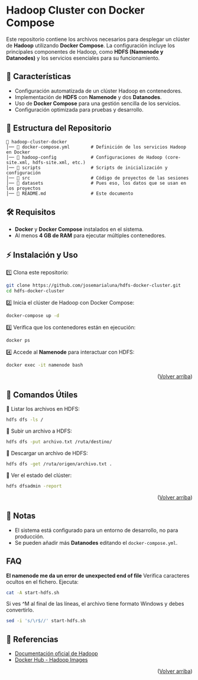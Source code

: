 <a name="readme-top"></a>
# Hadoop Cluster con Docker Compose  

Este repositorio contiene los archivos necesarios para desplegar un clúster de **Hadoop** utilizando **Docker Compose**. La configuración incluye los principales componentes de Hadoop, como **HDFS (Namenode y Datanodes)** y los servicios esenciales para su funcionamiento.  

## 🚀 Características  

- Configuración automatizada de un clúster Hadoop en contenedores.  
- Implementación de **HDFS** con **Namenode** y dos **Datanodes**.  
- Uso de **Docker Compose** para una gestión sencilla de los servicios.  
- Configuración optimizada para pruebas y desarrollo.  

## 📂 Estructura del Repositorio  

```
📁 hadoop-cluster-docker
│── 📄 docker-compose.yml        # Definición de los servicios Hadoop en Docker
│── 📂 hadoop-config             # Configuraciones de Hadoop (core-site.xml, hdfs-site.xml, etc.)
│── 📂 scripts                   # Scripts de inicialización y configuración
│── 📂 src                       # Código de proyectos de las sesiones
│── 📂 datasets                  # Pues eso, los datos que se usan en los proyectos
│── 📄 README.md                 # Este documento
```

## 🛠️ Requisitos  

- **Docker** y **Docker Compose** instalados en el sistema.  
- Al menos **4 GB de RAM** para ejecutar múltiples contenedores.  

## ⚡ Instalación y Uso  

1️⃣ Clona este repositorio:  
```sh
git clone https://github.com/josemarialuna/hdfs-docker-cluster.git
cd hdfs-docker-cluster
```

2️⃣ Inicia el clúster de Hadoop con Docker Compose:  
```sh
docker-compose up -d
```

3️⃣ Verifica que los contenedores están en ejecución:  
```sh
docker ps
```

4️⃣ Accede al **Namenode** para interactuar con HDFS:  
```sh
docker exec -it namenode bash
```
<p align="right">(<a href="#readme-top">Volver arriba</a>)</p>

## 📌 Comandos Útiles  

🔹 Listar los archivos en HDFS:  
```sh
hdfs dfs -ls /
```

🔹 Subir un archivo a HDFS:  
```sh
hdfs dfs -put archivo.txt /ruta/destino/
```

🔹 Descargar un archivo de HDFS:  
```sh
hdfs dfs -get /ruta/origen/archivo.txt .
```

🔹 Ver el estado del clúster:  
```sh
hdfs dfsadmin -report
```

<p align="right">(<a href="#readme-top">Volver arriba</a>)</p>


## 📝 Notas  

- El sistema está configurado para un entorno de desarrollo, no para producción.  
- Se pueden añadir más **Datanodes** editando el `docker-compose.yml`.  

##  FAQ  
**El namenode me da un error de unexpected end of file**
Verifica caracteres ocultos en el fichero. Ejecuta:
```sh
cat -A start-hdfs.sh
```
Si ves ^M al final de las líneas, el archivo tiene formato Windows y debes convertirlo.
```sh
sed -i 's/\r$//' start-hdfs.sh
```


## 📖 Referencias  

- [Documentación oficial de Hadoop](https://hadoop.apache.org/docs/stable/)  
- [Docker Hub - Hadoop Images](https://hub.docker.com/)  

<p align="right">(<a href="#readme-top">Volver arriba</a>)</p>


<!-- MARKDOWN LINKS & IMAGES -->
<!-- https://www.markdownguide.org/basic-syntax/#reference-style-links -->
[contributors-shield]: https://img.shields.io/github/contributors/josemarialuna/hdfs-docker-cluster.svg?style=for-the-badge
[contributors-url]: https://github.com/josemarialuna/hdfs-docker-cluster/graphs/contributors
[forks-shield]: https://img.shields.io/github/forks/josemarialuna/hdfs-docker-cluster.svg?style=for-the-badge
[forks-url]: https://github.com/josemarialuna/hdfs-docker-cluster/network/members
[stars-shield]: https://img.shields.io/github/stars/josemarialuna/hdfs-docker-cluster.svg?style=for-the-badge
[stars-url]: https://github.com/josemarialuna/hdfs-docker-cluster/stargazers
[issues-shield]: https://img.shields.io/github/issues/josemarialuna/hdfs-docker-cluster.svg?style=for-the-badge
[issues-url]: https://github.com/josemarialuna/hdfs-docker-cluster/issues
[license-shield]: https://img.shields.io/github/license/josemarialuna/hdfs-docker-cluster.svg?style=for-the-badge
[license-url]: https://github.com/josemarialuna/hdfs-docker-cluster/blob/master/LICENSE.txt
[personal-shield]: https://img.shields.io/badge/Personal%20Site-555?style=for-the-badge
[personal-url]: https://josemarialuna.com